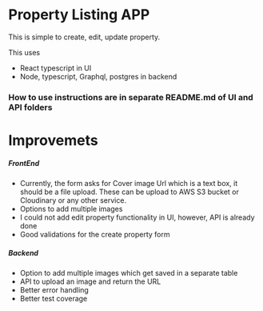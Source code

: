 # Property Listing APP

This is simple to create, edit, update property.

This uses 
  * React typescript in UI
  * Node, typescript, Graphql, postgres in backend

### How to use instructions are in separate README.md of UI and API folders

# Improvemets

##### FrontEnd
* Currently, the form asks for Cover image Url which is a text box, it should be a file upload. These can be upload to AWS S3 bucket or Cloudinary or any other service.
* Options to add multiple images
* I could not add edit property functionality in UI, however, API is already done
* Good validations for the create property form

##### Backend
* Option to add multiple images which get saved in a separate table
* API to upload an image and return the URL
* Better error handling
* Better test coverage



